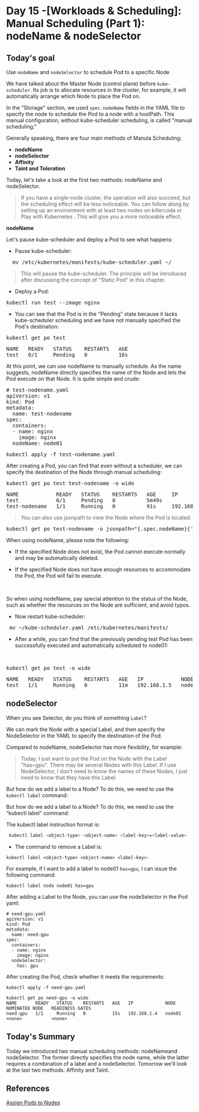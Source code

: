 # Day 15 -[Workloads & Scheduling]: Manual Scheduling (Part 1): nodeName & nodeSelector

## Today's goal
Use `nodeName` and `nodeSelector` to schedule Pod to a specific Node

We have talked about the Master Node (control plane) before `kube-scheduler`. Its job is to allocate resources in the cluster, for example, it will automatically arrange which Node to place the Pod on.

In the "Storage" section, we used `spec.nodeName` fields in the YAML file to specify the node to schedule the Pod to a node with a hostPath. This manual configuration, without kube-scheduler scheduling, is called "manual scheduling."

Generally speaking, there are four main methods of Manula Scheduling:

- **nodeName**
- **nodeSelector**
- **Affinity**
- **Taint and Toleration**
  
Today, let's take a look at the first two methods: nodeName and nodeSelector.

> If you have a single-node cluster, the operation will also succeed, but the scheduling effect will be less noticeable. You can follow along by setting up an environment with at least two nodes on killercoda or Play with Kubernetes . This will give you a more noticeable effect.

  **nodeName**

Let's pause kube-scheduler and deploy a Pod to see what happens:

- Pause kube-scheduler:
  
 <pre>
  mv /etc/kubernetes/manifests/kube-scheduler.yaml ~/  </pre>

> This will pause the kube-scheduler. The principle will be introduced after discussing the concept of "Static Pod" in this chapter.

* Deploy a Pod:
<pre>kubectl run test --image nginx
</pre>

- You can see that the Pod is in the "Pending" state because it lacks kube-scheduler scheduling and we have not manually specified the Pod's destination:
  
<pre>kubectl get po test </pre>


<pre>NAME   READY   STATUS    RESTARTS   AGE
test   0/1     Pending   0          16s </pre>

At this point, we can use nodeName to manually schedule. As the name suggests, nodeName directly specifies the name of the Node and lets the Pod execute on that Node. It is quite simple and crude:

<pre>
# test-nodename.yaml
apiVersion: v1
kind: Pod
metadata:
  name: test-nodename
spec:
  containers:
  - name: nginx
    image: nginx
  nodeName: node01 
</pre>

<pre>
kubectl apply -f test-nodename.yaml
</pre>

After creating a Pod, you can find that even without a scheduler, we can specify the destination of the Node through manual scheduling:

<pre>
kubectl get po test test-nodename -o wide
</pre>

<pre>
NAME            READY   STATUS    RESTARTS   AGE     IP            NODE     NOMINATED NODE   READINESS GATES
test            0/1     Pending   0          5m49s   <none>        <none>   <none>           <none>
test-nodename   1/1     Running   0          91s     192.168.1.4   node01   <none>           <none>
</pre>

> You can also use jsonpath to view the Node where the Pod is located:

<pre>
kubectl get po test-nodename -o jsonpath="{.spec.nodeName}{'\n'}"
</pre>

When using nodeName, please note the following:

- If the specified Node does not exist, the Pod cannot execute normally and may be automatically deleted.
  
- If the specified Node does not have enough resources to accommodate the Pod, the Pod will fail to execute.

<br>
  
  So when using nodeName, pay special attention to the status of the Node, such as whether the resources on the Node are sufficient, and avoid typos.

  - Now restart kube-scheduler:

<pre>
 mv ~/kube-scheduler.yaml /etc/kubernetes/manifests/
</pre>


- After a while, you can find that the previously pending test Pod has been successfully executed and automatically scheduled to node01:

<br>
<pre>
kubectl get po test -o wide
</pre>

<pre>
NAME   READY   STATUS    RESTARTS   AGE   IP            NODE     NOMINATED NODE   READINESS GATES
test   1/1     Running   0          11m   192.168.1.5   node01   <none>           <none>
</pre>

## nodeSelector
When you see Selector, do you think of something `Label`?

We can mark the Node with a special Label, and then specify the NodeSelector in the YAML to specify the destination of the Pod.

Compared to nodeName, nodeSelector has more flexibility, for example:

> Today, I just want to put the Pod on the Node with the Label "has=gpu". There may be several Nodes with this Label. If I use NodeSelector, I don't need to know the names of these Nodes, I just need to know that they have this Label.

But how do we add a label to a Node? To do this, we need to use the `kubectl label` command:

But how do we add a label to a Node? To do this, we need to use the “kubectl label” command:

The kubectl label instruction format is:

```bash
 kubectl label <object-type> <object-name> <label-key>=<label-value> 
 ```

- The command to remove a Label is:
```
kubectl label <object-type> <object-name> <label-key>-
```
For example, if I want to add a label to node01 `has=gpu`, I can issue the following command:

```
kubectl label node node01 has=gpu
```
After adding a Label to the Node, you can use the nodeSelector in the Pod yaml:

```
# need-gpu.yaml
apiVersion: v1
kind: Pod
metadata:
  name: need-gpu
spec:
  containers:
  - name: nginx
    image: nginx
  nodeSelector:
    has: gpu
```
After creating the Pod, check whether it meets the requirements:

```
kubectl apply -f need-gpu.yaml
```
```
kubectl get po need-gpu -o wide
NAME       READY   STATUS    RESTARTS   AGE   IP            NODE     NOMINATED NODE   READINESS GATES
need-gpu   1/1     Running   0          15s   192.168.1.4   node01   <none>           <none>
```
## Today's Summary
Today we introduced two manual scheduling methods: nodeNameand nodeSelector. The former directly specifies the node name, while the latter requires a combination of a label and a nodeSelector. Tomorrow we'll look at the last two methods: Affinity and Taint.

## References

[Assign Pods to Nodes](https://kubernetes.io/docs/tasks/configure-pod-container/assign-pods-nodes/)